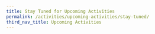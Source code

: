 ```yaml
---
title: Stay Tuned for Upcoming Activities
permalink: /activities/upcoming-activities/stay-tuned/
third_nav_title: Upcoming Activities
---
```

